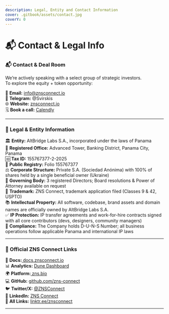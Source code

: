 ```yaml
---
description: Legal, Entity and Contact Information
cover: .gitbook/assets/contact.jpg
coverY: 0
---
```


# 📬 Contact & Legal Info

### 📬 Contact & Deal Room

We’re actively speaking with a select group of strategic investors.\
To explore the equity + token opportunity:

📧 **Email:** [info@znsconnect.io](mailto:info@znsconnect.io)\
💬 **Telegram:** @Svirskis\
🌐 **Website:** [znsconnect.io](https://www.znsconnect.io/)\
🗓️ **Book a call:** [Calendly](https://calendly.com/znsconnect)

***

### 🧾 Legal & Entity Information

🏛 **Entity:** AltBridge Labs S.A., incorporated under the laws of Panama\
📍 **Registered Office:** Advanced Tower, Banking District, Panama City, Panama\
🆔 **Tax ID:** 155767377-2-2025\
📂 **Public Registry:** Folio 155767377\
⚖️ **Corporate Structure:** Private S.A. (Sociedad Anónima) with 100% of shares held by a single beneficial owner (Ukraine)\
📝 **Governing Body:** 3 registered Directors; Board resolutions & Power of Attorney available on request\
🔑 **Trademark:** ZNS Connect, trademark application filed (Classes 9 & 42, USPTO)\
📚 **Intellectual Property:** All software, codebase, brand assets and domain names are officially owned by AltBridge Labs S.A.\
✅ **IP Protection:** IP transfer agreements and work-for-hire contracts signed with all core contributors (devs, designers, community managers)\
💼 **Compliance:** The Company holds D-U-N-S Number; all business operations follow applicable Panama and international IP laws

***

### 🔗 Official ZNS Connect Links

🧠 **Docs:**[ docs.znsconnect.io](https://docs.znsconnect.io/)\
📊 **Analytics:** [Dune Dashboard](https://dune.com/zns/zns-connect)\
🌍 **Platform:**[ zns.bio](https://zns.bio/)\
💻 **GitHub:** [github.com/zns-connect](https://github.com/ZNS-Connect)\
🐦 **Twitter/X:** [@ZNSConnect](https://twitter.com/ZNSConnect)\
💼 **LinkedIn:** [ZNS Connect](https://www.linkedin.com/company/zns-connect/)\
🔗 **All Links:** [linktr.ee/znsconnect](https://linktr.ee/znsconnect)

***
